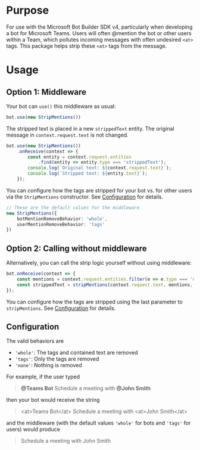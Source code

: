 # Purpose

For use with the Microsoft Bot Builder SDK v4, particularly when developing a bot for Microsoft Teams. Users will often @mention the bot or other users within a Team, which pollutes incoming messages with often undesired `<at>` tags. This package helps strip these `<at>` tags from the message.

# Usage

## Option 1: Middleware

Your bot can `use()` this middleware as usual:

```ts
bot.use(new StripMentions())
```

The stripped text is placed in a new `strippedText` entity. The original message in `context.request.text` is not changed.

```ts
bot.use(new StripMentions())
    .onReceive(context => {
        const entity = context.request.entities
            .find(entity => entity.type === 'strippedText');
        console.log(`Original text: ${context.request.text}`);
        console.log(`Stripped text: ${entity.text}`);
    });
```

You can configure how the tags are stripped for your bot vs. for other users via the `StripMentions` constructor. See [Configuration](#configuration) for details.

```ts
// These are the default values for the middleware
new StripMentions({
    botMentionRemoveBehavior: 'whole',
    userMentionRemoveBehavior: 'tags'
})
```

## Option 2: Calling without middleware

Alternatively, you can call the strip logic yourself without using middleware:

```ts
bot.onReceive(context => {
    const mentions = context.request.entities.filter(e => e.type === 'mention');
    const strippedText = stripMentions(context.request.text, mentions, 'tags');
});
```

You can configure how the tags are stripped using the last parameter to `stripMentions`. See [Configuration](#configuration) for details.

## Configuration

The valid behaviors are
- `'whole'`: The tags and contained text are removed
- `'tags'`: Only the tags are removed
- `'none'`: Nothing is removed

For example, if the user typed
> **@Teams Bot** Schedule a meeting with **@John Smith**

then your bot would receive the string
>\<at>Teams Bot\</at> Schedule a meeting with \<at>John Smith\</at>

and the middleware (with the default values `'whole'` for bots and `'tags'` for users) would produce
> Schedule a meeting with John Smith